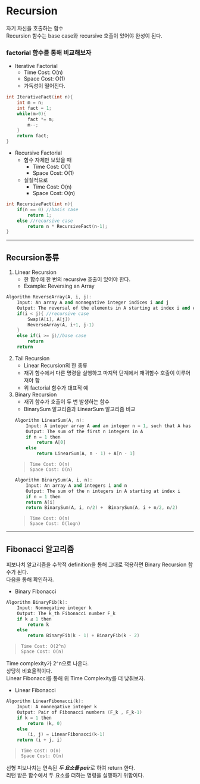 # Recursion
자기 자신을 호출하는 함수    
Recursion 함수는 base case와 recursive 호출이 있어야 완성이 된다.
### factorial 함수를 통해 비교해보자
* Iterative Factorial
    * Time Cost: O(n)
    * Space Cost: O(1)
    * 가독성이 떨어진다.
```c++
int IterativeFact(int n){
    int m = n;
    int fact = 1;
    while(m>0){
        fact *= m;
        m--;
    }
    return fact;
}
```
* Recursive Factorial
    * 함수 자체만 보았을 때
        * Time Cost: O(1)
        * Space Cost: O(1)
    * 실질적으로
        * Time Cost: O(n)
        * Space Cost: O(n)
```c++
int RecursiveFact(int n){
    if(n == 0) //basis case
        return 1; 
    else //recursive case
        return n * RecursiveFact(n-1);
}
```
***
## Recursion종류
1. Linear Recursion
    * 한 함수에 한 번의 recursive 호출이 있어야 한다.
    * Example: Reversing an Array
```c++
Algorithm ReverseArray(A, i, j):
    Input: An array A and nonnegative integer indices i and j
    Output: The reversal of the elements in A starting at index i and ending at j
    if(i < j){ //recursive case
        Swap(A[i], A[j])
        ReverseArray(A, i+1, j-1)
    }
    else if(i >= j)//base case
        return
    return
```

2. Tail Recursion
    * Linear Recursion의 한 종류
    * 재귀 함수에서 다른 명령을 실행하고 마지막 단계에서 재귀함수 호출이 이루어져야 함
    * 위 factorial 함수가 대표적 예
3. Binary Recursion
    * 재귀 함수가 호출이 두 번 발생하는 함수
    * BinarySum 알고리즘과 LinearSum 알고리즘 비교
    ```c++
    Algorithm LinearSum(A, n):
        Input: A integer array A and an integer n = 1, such that A has at least n elements
        Output: The sum of the first n integers in A
        if n = 1 then
            return A[0]
        else
            return LinearSum(A, n - 1) + A[n - 1]
    ```
    > `Time Cost: O(n)`   
    > `Space Cost: O(n)`
    ```c++
    Algorithm BinarySum(A, i, n):
        Input: An array A and integers i and n
        Output: The sum of the n integers in A starting at index i
        if n = 1 then
        return A[i]
        return BinarySum(A, i, n/2) +  BinarySum(A, i + n/2, n/2)
    ```
    > `Time Cost: O(n)`   
    > `Space Cost: O(logn)`
***
## Fibonacci 알고리즘
피보나치 알고리즘을 수학적 definition을 통해 그대로 적용하면 Binary Recursion 함수가 된다.    
다음을 통해 확인하자.
* Binary Fibonacci
```c++
Algorithm BinaryFib(k):
    Input: Nonnegative integer k
    Output: The k_th Fibonacci number F_k
    if k ≤ 1 then
        return k
    else
        return BinaryFib(k - 1) + BinaryFib(k - 2)
```
> `Time Cost: O(2^n)`   
> `Space Cost: O(n)`

Time complexity가 2^n으로 나온다.    
상당히 비효율적이다.    
Linear Fibonacci를 통해 위 Time Complexity를 더 낮춰보자.
* Linear Fibonacci
```c++
Algorithm LinearFibonacci(k):
    Input: A nonnegative integer k
    Output: Pair of Fibonacci numbers (F_k , F_k-1)
    if k = 1 then
        return (k, 0)
    else
        (i, j) = LinearFibonacci(k-1)
    return (i + j, i)
```
> `Time Cost: O(n)`   
> `Space Cost: O(n)`

선형 피보나치는 연속된 ***두 요소를 pair***로 하여 return 한다.    
리턴 받은 함수에서 두 요소를 더하는 명령을 실행하기 위함이다.

